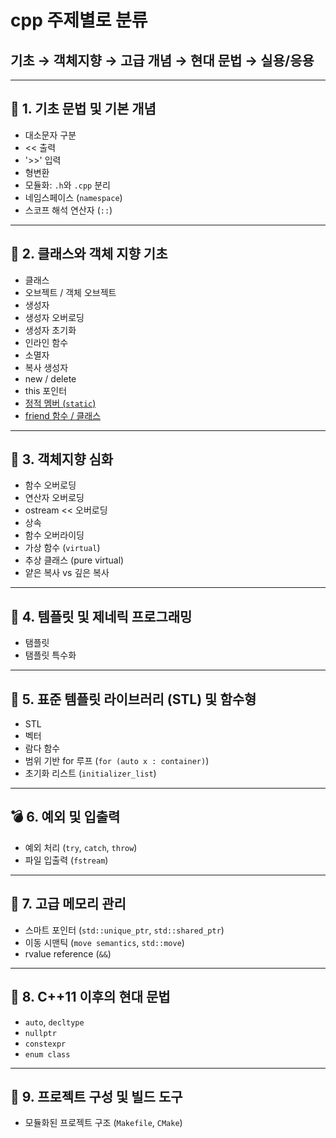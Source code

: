 # cpp 주제별로 분류
## 기초 → 객체지향 → 고급 개념 → 현대 문법 → 실용/응용

---

## 🔰 1. **기초 문법 및 기본 개념**
- 대소문자 구분  
- << 출력  
- '>>' 입력  
- 형변환  
- 모듈화: `.h`와 `.cpp` 분리  
- 네임스페이스 (`namespace`)  
- 스코프 해석 연산자 (`::`)

---

## 🧱 2. **클래스와 객체 지향 기초**
- 클래스  
- 오브젝트 / 객체 오브젝트  
- 생성자  
- 생성자 오버로딩  
- 생성자 초기화  
- 인라인 함수  
- 소멸자  
- 복사 생성자  
- new / delete  
- this 포인터  
- [정적 멤버 (`static`)](static.md)
- [friend 함수 / 클래스](friend.md)  

---

## 🧠 3. **객체지향 심화**
- 함수 오버로딩  
- 연산자 오버로딩  
- ostream << 오버로딩  
- 상속  
- 함수 오버라이딩  
- 가상 함수 (`virtual`)  
- 추상 클래스 (pure virtual)  
- 얕은 복사 vs 깊은 복사  

---

## 🧰 4. **템플릿 및 제네릭 프로그래밍**
- 탬플릿  
- 탬플릿 특수화  

---

## 🧾 5. **표준 템플릿 라이브러리 (STL) 및 함수형**
- STL  
- 벡터  
- 람다 함수  
- 범위 기반 for 루프 (`for (auto x : container)`)  
- 초기화 리스트 (`initializer_list`)  

---

## 💣 6. **예외 및 입출력**
- 예외 처리 (`try`, `catch`, `throw`)  
- 파일 입출력 (`fstream`)

---

## 🔧 7. **고급 메모리 관리**
- 스마트 포인터 (`std::unique_ptr`, `std::shared_ptr`)  
- 이동 시맨틱 (`move semantics`, `std::move`)  
- rvalue reference (`&&`)  

---

## 🚀 8. **C++11 이후의 현대 문법**
- `auto`, `decltype`  
- `nullptr`  
- `constexpr`  
- `enum class`

---

## 🧩 9. **프로젝트 구성 및 빌드 도구**
- 모듈화된 프로젝트 구조 (`Makefile`, `CMake`)
